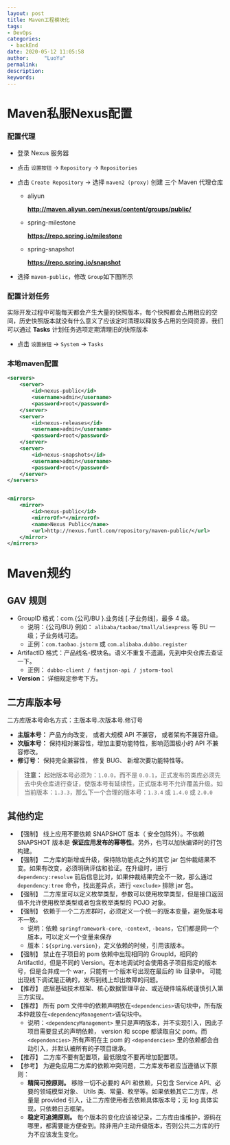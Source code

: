 ```yaml
---
layout: post
title: Maven工程模块化
tags:
- DevOps
categories: 
 - backEnd
date: 2020-05-12 11:05:58
author:     "LuoYu"
permalink:
description:
keywords:
---
```


# Maven私服Nexus配置

### 配置代理

- 登录 Nexus 服务器

- 点击 `设置按钮` -> `Repository` -> `Repositories`

- 点击 `Create Repository` -> 选择 `maven2 (proxy)` 创建 三个 Maven 代理仓库

  - aliyun

    **http://maven.aliyun.com/nexus/content/groups/public/**

  - spring-milestone

    **https://repo.spring.io/milestone**

  - spring-snapshot

    **https://repo.spring.io/snapshot**

- 选择 `maven-public`，修改 `Group`如下图所示

### 配置计划任务

实际开发过程中可能每天都会产生大量的快照版本，每个快照都会占用相应的空间，历史快照版本就没有什么意义了应该定时清理以释放多占用的空间资源，我们可以通过 **Tasks** 计划任务选项定期清理旧的快照版本

- 点击 `设置按钮` -> `System` -> `Tasks`

### 本地maven配置

```xml
<servers>
    <server>
        <id>nexus-public</id>
        <username>admin</username>
        <password>root</password>
    </server>
    <server>
        <id>nexus-releases</id>
        <username>admin</username>
        <password>root</password>
    </server>
    <server>
        <id>nexus-snapshots</id>
        <username>admin</username>
        <password>root</password>
    </server>
</servers>


<mirrors>
    <mirror>
        <id>nexus-public</id>
        <mirrorOf>*</mirrorOf>
        <name>Nexus Public</name>
        <url>http://nexus.funtl.com/repository/maven-public/</url>
    </mirror>
</mirrors>
```

# Maven规约

## GAV 规则

- GroupID 格式：com.{公司/BU }.业务线 [.子业务线]，最多 4 级。
  - 说明：{公司/BU} 例如： `alibaba/taobao/tmall/aliexpress` 等 BU 一级；子业务线可选。
  - 正例：`com.taobao.jstorm` 或 `com.alibaba.dubbo.register`
- ArtifactID 格式：产品线名-模块名。语义不重复不遗漏，先到中央仓库去查证一下。
  - 正例： `dubbo-client / fastjson-api / jstorm-tool`
- **Version：** 详细规定参考下方。

## 二方库版本号

二方库版本号命名方式：主版本号.次版本号.修订号

- **主版本号：** 产品方向改变， 或者大规模 API 不兼容， 或者架构不兼容升级。
- **次版本号：** 保持相对兼容性，增加主要功能特性，影响范围极小的 API 不兼容修改。
- **修订号：** 保持完全兼容性， 修复 BUG、 新增次要功能特性等。

> **注意：** 起始版本号必须为：`1.0.0`，而不是 `0.0.1`，正式发布的类库必须先去中央仓库进行查证，使版本号有延续性，正式版本号不允许覆盖升级。如当前版本：`1.3.3`，那么下一个合理的版本号：`1.3.4` 或 `1.4.0` 或 `2.0.0`

## 其他约定

- 【强制】 线上应用不要依赖 SNAPSHOT 版本（ 安全包除外）。不依赖 SNAPSHOT 版本是 **保证应用发布的幂等性**。另外，也可以加快编译时的打包构建。
- 【强制】 二方库的新增或升级，保持除功能点之外的其它 jar 包仲裁结果不变。如果有改变，必须明确评估和验证。在升级时，进行 `dependency:resolve` 前后信息比对，如果仲裁结果完全不一致，那么通过 `dependency:tree` 命令，找出差异点，进行 `<exclude>` 排除 jar 包。
- 【强制】 二方库里可以定义枚举类型，参数可以使用枚举类型，但是接口返回值不允许使用枚举类型或者包含枚举类型的 POJO 对象。
- 【强制】 依赖于一个二方库群时，必须定义一个统一的版本变量，避免版本号不一致。
  - 说明：依赖 `springframework-core`, `-context`, `-beans`，它们都是同一个版本，可以定义一个变量来保存
  - 版本：`${spring.version}`，定义依赖的时候，引用该版本。
- 【强制】 禁止在子项目的 pom 依赖中出现相同的 GroupId，相同的 ArtifactId，但是不同的 Version。在本地调试时会使用各子项目指定的版本号，但是合并成一个 war，只能有一个版本号出现在最后的 lib 目录中。 可能出现线下调试是正确的，发布到线上却出故障的问题。
- 【推荐】 底层基础技术框架、核心数据管理平台、或近硬件端系统谨慎引入第三方实现。
- 【推荐】 所有 pom 文件中的依赖声明放在`<dependencies>`语句块中，所有版本仲裁放在`<dependencyManagement>`语句块中。
  - 说明：`<dependencyManagement>` 里只是声明版本，并不实现引入，因此子项目需要显式的声明依赖， version 和 scope 都读取自父 pom。而 `<dependencies>` 所有声明在主 pom 的 `<dependencies>` 里的依赖都会自动引入，并默认被所有的子项目继承。
- 【推荐】 二方库不要有配置项，最低限度不要再增加配置项。
- 【参考】 为避免应用二方库的依赖冲突问题，二方库发布者应当遵循以下原则：
  - **精简可控原则。** 移除一切不必要的 API 和依赖，只包含 Service API、必要的领域模型对象、 Utils 类、常量、枚举等。如果依赖其它二方库，尽量是 provided 引入，让二方库使用者去依赖具体版本号；无 log 具体实现，只依赖日志框架。
  - **稳定可追溯原则。** 每个版本的变化应该被记录，二方库由谁维护，源码在哪里，都需要能方便查到。除非用户主动升级版本，否则公共二方库的行为不应该发生变化。